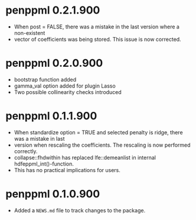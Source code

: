 # penppml 0.2.1.900

* When post = FALSE, there was a mistake in the last version where a non-existent
* vector of coefficients was being stored. This issue is now corrected.

# penppml 0.2.0.900

* bootstrap function added
* gamma_val option added for plugin Lasso
* Two possible collinearity checks introduced

# penppml 0.1.1.900

* When standardize option = TRUE and selected penalty is ridge, there was a mistake in last
* version when rescaling the coefficients. The rescaling is now performed correctly. 
* collapse::fhdwithin has replaced lfe::demeanlist in internal hdfeppml_int()-function.
* This has no practical implications for users.

# penppml 0.1.0.900

* Added a `NEWS.md` file to track changes to the package.
